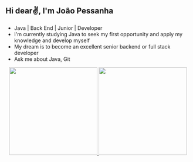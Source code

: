 ## Hi dear✌, I'm João Pessanha
* Java | Back End | Junior | Developer
* I'm currently studying Java to seek my first opportunity and apply my knowledge and develop myself
* My dream is to become an excellent senior backend or full stack developer
* Ask me about Java, Git

<div align="center">
  <a href="https://github.com/Pessanha23">
  <img height="240em" src="https://github-readme-stats.vercel.app/api?username=rafaballerini&show_icons=true&theme=dracula&include_all_commits=true&count_private=true"/>
  <img height="240em" src="https://github-readme-stats.vercel.app/api/top-langs/?username=rafaballerini&layout=compact&langs_count=7&theme=dracula"/>
</div>

